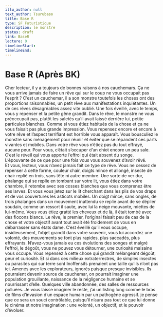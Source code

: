 ```yaml
---
illu_author: null
text_author: Tsurubaso
title: Base R
type: SF Futuristique
description: le monstre
status: draft
link: BaseR
lecture: 0
timelineStart: 
timelineEnd: 
---
```


# Base R  (Après BK)

Cher lecteur,
il y a toujours de bonnes raisons à nos cauchemars. Ça ne vous arrive jamais de faire un rêve qui  sur le coup ne vous occupait pas l’esprit ? C’est un cauchemar, il a son monstre toutefois les choses ont des proportions raisonnables, un petit rêve aux manifestations inquiétantes. Un de ces rêves désagréables assez vite oublié. Une fois éveillé, avec le temps, vous y repenser et la petite gêne grandit. Dans le rêve, le monstre ne vous préoccupait pas, plutôt les saletés qu’il avait laissé derrière lui, petite particules blanches. Comme si vous étiez habitués de la chose et ça ne vous faisait pas plus grande impression. Vous repensez encore et encore à votre rêve et l’aspect terrifiant est horrible vous apparaît. Vous bousculiez le monstre sans ménagement pour réunir et éviter que se répandent ces parts vivantes et mobiles. Dans votre rêve vous n’étiez pas du tout effrayé, aucune peur. Pour vous, c’était s’occuper d’un chiot encore un peu sale.
C’est le réveil qui vous apporte l’effroi qui était absent du songe. L’épouvante de ce que pour une fois vous vous souvenez d’avoir rêvé.   
Et vous, lecteur, vous n’avez jamais fait ce type de rêve. Vous ne cessez de repenser à cette forme, couleur chair, doigts mince et allongé, insecte de chair replié en trois, sans tête ni autre membre. Une sorte de ver dur, phalange qui se replie en tombant sur votre lit, vous étiez dans votre chambre, il retombe avec ses cosses blanches que vous comprenez être ses larves. Et vous vous jetez sur le lit cherchant dans les plis de vos draps et de vos couvertures les asticots mobiles. Un doigt mince, sans ongles, de trois phalanges dans un mouvement inattendu se replie avant de se déplier soudain, comme un ressort il saute, avec lui la neige mouvante, miettes de lui-même. Vous vous étiez gratté les cheveux et de là, il était tombé avec des flocons blancs. Le rêve, le premier, l’original faisait peu de cas de la chose et votre objectif avant tout avait été froidement de vous en débarrasser sans états dame. 
C’est éveillé qu’il vous occupe, insidieusement, l’objet grandit dans votre souvenir, vous lui accordez une volonté, des mouvements se font plus rapides, plus saccadés, plus effrayants. N’avez-vous jamais eu ces évolutions des songes et malgré l’effroi, le dégoût, vous ne pouvez vous détourner, une curiosité malsaine vous occupe. Vous repensez à cette chose qui grandit mélangeant dégoût, peur et curiosité. Et si dans ces milieux extraterrestres, de simples insectes ou parasites qui sur terre sont Inoffensifs prenaient une taille qu’ils n’ont pas ici. Amenés avec les explorateurs, ignorés puisque presque invisibles. Ils pourraient devenir source de cauchemar, on pourrait imaginer une population grouillante, naissance de la négligence humaine et se nourrissant d’elle. Quelques ville abandonnée, des salles de ressources polluées. Je vous laisse imaginer le reste, j’ai un listing long comme le bras de films d’invasion d’un espace humain par un pathogène agressif. je pense que ce sera un souci contrôlable, puisqu’il n’aura pas tout ce que lui donne le cinéma et notre imagination : une volonté, un objectif, et le pouvoir d’évoluer. 
